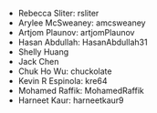 * Rebecca Sliter: rsliter
* Arylee McSweaney: amcsweaney
* Artjom Plaunov: artjomPlaunov 
* Hasan Abdullah: HasanAbdullah31
* Shelly Huang
* Jack Chen
* Chuk Ho Wu: chuckolate
* Kevin R Espinola: kre64
* Mohamed Raffik: MohamedRaffik
* Harneet Kaur: harneetkaur9
